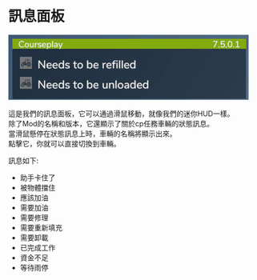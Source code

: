 # 訊息面板
![Image](../assets/images/infopanel_0_0_480_130.png)

  
這是我們的訊息面板，它可以通過滑鼠移動，就像我們的迷你HUD一樣。  
除了Mod的名稱和版本，它還顯示了關於cp任務車輛的狀態訊息。  
當滑鼠懸停在狀態訊息上時，車輛的名稱將顯示出來。  
點擊它，你就可以直接切換到車輛。  


  
訊息如下:  

- 助手卡住了  
- 被物體擋住  
- 應該加油  
- 需要加油  
- 需要修理  
- 需要重新填充  
- 需要卸載  
- 已完成工作  
- 資金不足  
- 等待雨停  


